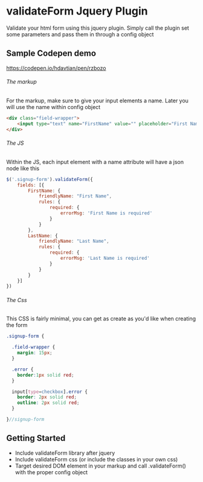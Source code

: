 # validateForm Jquery Plugin
Validate your html form using this jquery plugin. Simply call the plugin set some parameters and pass them in through a config object

## Sample Codepen demo
https://codepen.io/hdavtian/pen/rzbozo

###### The markup
For the markup, make sure to give your input elements a name. Later you will use the name within config object
```html
<div class="field-wrapper">
    <input type="text" name="FirstName" value="" placeholder="First Name" />
</div>
```

###### The JS
Within the JS, each input element with a name attribute will have a json node like this
```javascript
$('.signup-form').validateForm({
    fields: [{
        FirstName: {
            friendlyName: "First Name",
            rules: {
                required: {
                    errorMsg: 'First Name is required'
                }
            }
        },
        LastName: {
            friendlyName: "Last Name",
            rules: {
                required: {
                    errorMsg: 'Last Name is required'
                }
            }
        }
    }]
})
```

###### The Css
This CSS is fairly minimal, you can get as create as you'd like when creating the form
```scss
.signup-form {

  .field-wrapper {
    margin: 15px;
  }

  .error {
    border:1px solid red;
  }

  input[type=checkbox].error {
    border: 2px solid red;
    outline: 2px solid red;
  }

}//signup-form
```




## Getting Started
- Include validateForm library after jquery
- Include validateForm css (or include the classes in your own css)
- Target desired DOM element in your markup and call .validateForm() with the proper config object